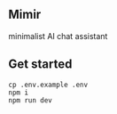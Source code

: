## Mimir

minimalist AI chat assistant

## Get started

```
cp .env.example .env
npm i
npm run dev
```
